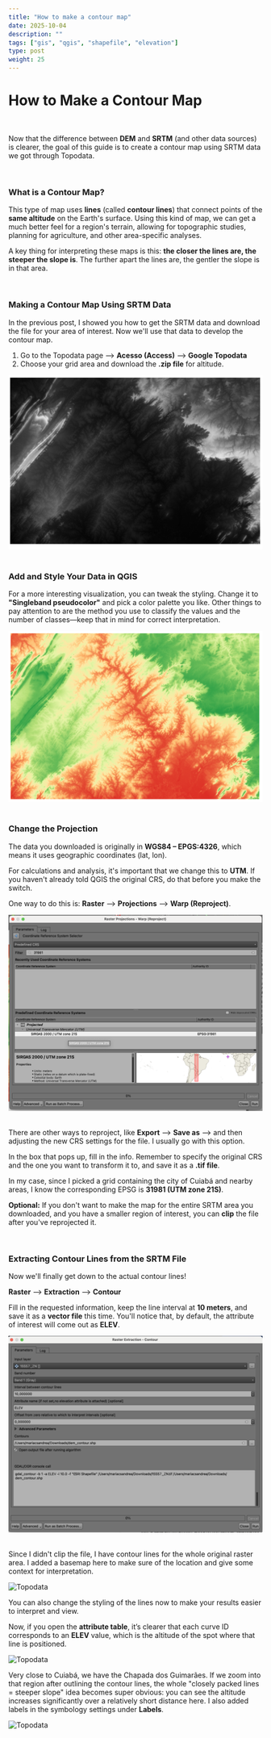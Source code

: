 ```yaml
---
title: "How to make a contour map"
date: 2025-10-04
description: ""
tags: ["gis", "qgis", "shapefile", "elevation"]
type: post
weight: 25
---
```



# How to Make a Contour Map

&nbsp;


Now that the difference between **DEM** and **SRTM** (and other data sources) is clearer, the goal of this guide is to create a contour map using SRTM data we got through Topodata.

&nbsp;

### What is a Contour Map?

This type of map uses **lines** (called **contour lines**) that connect points of the **same altitude** on the Earth's surface. Using this kind of map, we can get a much better feel for a region's terrain, allowing for topographic studies, planning for agriculture, and other area-specific analyses.

A key thing for interpreting these maps is this: **the closer the lines are, the steeper the slope is**. The further apart the lines are, the gentler the slope is in that area.

&nbsp;

### Making a Contour Map Using SRTM Data

In the previous post, I showed you how to get the SRTM data and download the file for your area of interest. Now we'll use that data to develop the contour map.

1.  Go to the Topodata page --> **Acesso (Access)** --> **Google Topodata**
2.  Choose your grid area and download the **.zip file** for altitude.

![Topodata](/posts/pics/srtm_raw.png)
&nbsp;


### Add and Style Your Data in QGIS

For a more interesting visualization, you can tweak the styling. Change it to **"Singleband pseudocolor"** and pick a color palette you like. Other things to pay attention to are the method you use to classify the values and the number of classes—keep that in mind for correct interpretation.

![Topodata](/posts/pics/srtm_pseudcolor.png)
&nbsp;


### Change the Projection

The data you downloaded is originally in **WGS84 – EPGS:4326**, which means it uses geographic coordinates (lat, lon).

For calculations and analysis, it's important that we change this to **UTM**. If you haven't already told QGIS the original CRS, do that before you make the switch.

One way to do this is: **Raster** --> **Projections** --> **Warp (Reproject)**.

![Topodata](/posts/pics/srtm_reproj.png)
&nbsp;


There are other ways to reproject, like **Export** --> **Save as** --> and then adjusting the new CRS settings for the file. I usually go with this option.

In the box that pops up, fill in the info. Remember to specify the original CRS and the one you want to transform it to, and save it as a **.tif file**.

In my case, since I picked a grid containing the city of Cuiabá and nearby areas, I know the corresponding EPSG is **31981 (UTM zone 21S)**.

**Optional:** If you don't want to make the map for the entire SRTM area you downloaded, and you have a smaller region of interest, you can **clip** the file after you've reprojected it.

&nbsp;

### Extracting Contour Lines from the SRTM File

Now we'll finally get down to the actual contour lines!

**Raster** --> **Extraction** --> **Contour**

Fill in the requested information, keep the line interval at **10 meters**, and save it as a **vector file** this time. You'll notice that, by default, the attribute of interest will come out as **ELEV**.

![Topodata](/posts/pics/tool_contour.png)
&nbsp;


Since I didn't clip the file, I have contour lines for the whole original raster area. I added a basemap here to make sure of the location and give some context for interpretation.

![Topodata](/posts/pics/contour_result.png)
&nbsp;


You can also change the styling of the lines now to make your results easier to interpret and view.

Now, if you open the **attribute table**, it’s clearer that each curve ID corresponds to an **ELEV** value, which is the altitude of the spot where that line is positioned.

![Topodata](/posts/pics/contour_atrib.png)
&nbsp;


Very close to Cuiabá, we have the Chapada dos Guimarães. If we zoom into that region after outlining the contour lines, the whole "closely packed lines = steeper slope" idea becomes super obvious: you can see the altitude increases significantly over a relatively short distance here. I also added labels in the symbology settings under **Labels**.

![Topodata](/posts/pics/contour_chapada.png)

